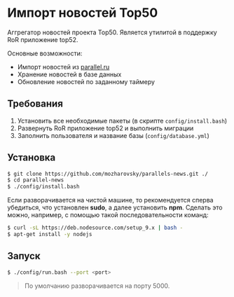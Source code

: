 # Импорт новостей Top50

Аггрегатор новостей проекта Top50. Является утилитой в поддержку RoR приложение top52.

Основные возможности:

* Импорт новостей из [parallel.ru](http://www.parallel.ru/news)
* Хранение новостей в базе данных
* Обновление новостей по заданному таймеру

## Требования

1. Установить все необходимые пакеты (в скрипте `config/install.bash`)
2. Развернуть RoR приложение top52 и выполнить миграции
3. Заполнить пользователя и название базы (`config/database.yml`)

## Установка

```bash
$ git clone https://github.com/mozharovsky/parallels-news.git ./
$ cd parallel-news
$ ./config/install.bash
```

Если разворачивается на чистой машине, то рекомендуется сперва убедиться, что установлен **sudo**, а далее установить **npm**. Сделать это можно, например, с помощью такой последовательности команд: 

```bash
$ curl -sL https://deb.nodesource.com/setup_9.x | bash -
$ apt-get install -y nodejs
```

## Запуск

```bash
$ ./config/run.bash --port <port>
```

> По умолчанию разворачивается на порту 5000.
